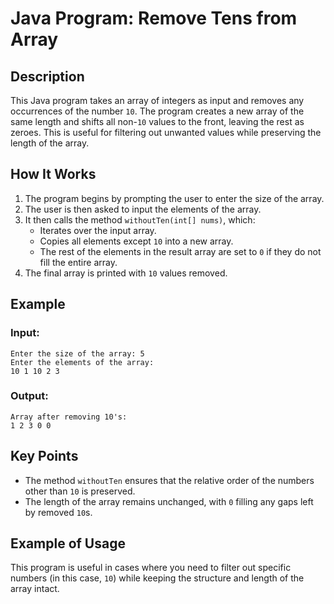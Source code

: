 # Java Program: Remove Tens from Array

## Description

This Java program takes an array of integers as input and removes any occurrences of the number `10`. The program creates a new array of the same length and shifts all non-`10` values to the front, leaving the rest as zeroes. This is useful for filtering out unwanted values while preserving the length of the array.

## How It Works

1. The program begins by prompting the user to enter the size of the array.
2. The user is then asked to input the elements of the array.
3. It then calls the method `withoutTen(int[] nums)`, which:
   - Iterates over the input array.
   - Copies all elements except `10` into a new array.
   - The rest of the elements in the result array are set to `0` if they do not fill the entire array.
4. The final array is printed with `10` values removed.

## Example

### Input:
```
Enter the size of the array: 5
Enter the elements of the array:
10 1 10 2 3
```

### Output:
```
Array after removing 10's:
1 2 3 0 0 
```

## Key Points
- The method `withoutTen` ensures that the relative order of the numbers other than `10` is preserved.
- The length of the array remains unchanged, with `0` filling any gaps left by removed `10`s.

## Example of Usage

This program is useful in cases where you need to filter out specific numbers (in this case, `10`) while keeping the structure and length of the array intact.

